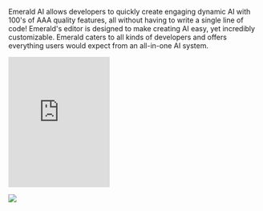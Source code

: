 Emerald AI allows developers to quickly create engaging dynamic AI with 100's of AAA quality features, all without having to write a single line of code! Emerald's editor is designed to make creating AI easy, yet incredibly customizable. Emerald caters to all kinds of developers and offers everything users would expect from an all-in-one AI system.

<iframe src="https://assetstore.unity.com/linkmaker/embed/package/40199/widget?aid=1101l3nnr" style="width:202px; height:260px; border:0px;"></iframe>

![](https://i.imgur.com/3KYPspV.png)